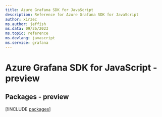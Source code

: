 ```yaml
---
title: Azure Grafana SDK for JavaScript
description: Reference for Azure Grafana SDK for JavaScript
author: xirzec
ms.author: jeffish
ms.data: 09/26/2023
ms.topic: reference
ms.devlang: javascript
ms.service: grafana
---
```

# Azure Grafana SDK for JavaScript - preview
## Packages - preview
[!INCLUDE [packages](grafana-index.md)]
